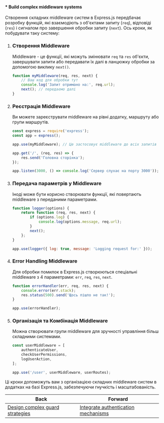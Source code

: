 #### * Build complex middleware systems

Створення складних middleware систем в Express.js передбачає розробку функцій, які взаємодіють з об'єктами запиту (`req`), відповіді (`res`) і сигналом про завершення обробки запиту (`next`). Ось кроки, як побудувати таку систему:

1. ### Створення Middleware
   Middleware - це функції, які можуть змінювати `req` та `res` об'єкти, завершувати запити або передавати їх далі в ланцюжку обробки за допомогою виклику `next()`.

   ```javascript
   function myMiddleware(req, res, next) {
       // Ваш код для обробки тут
       console.log('Запит отримано на:', req.url);
       next(); // передаємо далі
   }
   ```

2. ### Реєстрація Middleware
   Ви можете зареєструвати middleware на рівні додатку, маршруту або групи маршрутів.

   ```javascript
   const express = require('express');
   const app = express();

   app.use(myMiddleware); // Це застосовує middleware до всіх запитів

   app.get('/', (req, res) => {
       res.send('Головна сторінка');
   });

   app.listen(3000, () => console.log('Сервер слухає на порту 3000'));
   ```

3. ### Передача параметрів у Middleware
   Іноді може бути корисно створювати функції, які повертають middleware з переданими параметрами.

   ```javascript
   function logger(options) {
       return function (req, res, next) {
           if (options.log) {
               console.log(options.message, req.url);
           }
           next();
       };
   }

   app.use(logger({ log: true, message: 'Logging request for:' }));
   ```

4. ### Error Handling Middleware
   Для обробки помилок в Express.js створюються спеціальні middleware з 4 параметрами: `err`, `req`, `res`, `next`.

   ```javascript
   function errorHandler(err, req, res, next) {
       console.error(err.stack);
       res.status(500).send('Щось пішло не так!');
   }

   app.use(errorHandler);
   ```

5. ### Організація та Комбінація Middleware
   Можна створювати групи middleware для зручності управління більш складними системами.

   ```javascript
   const userMiddleware = [
       authenticateUser,
       checkUserPermissions,
       logUserAction,
   ];

   app.use('/user', userMiddleware, userRoutes);
   ```

Ці кроки допоможуть вам з організацією складних middleware систем в додатках на базі Express.js, забезпечуючи гнучкість і масштабованість.

| Back | Forward |
|---|---|
| [Design complex guard strategies](/ua/senior/nestjs/develop-intricate-security-protocols.md)  | [Integrate authentication mechanisms](/ua/senior/expressjs/integrate-security-protocols.md) |